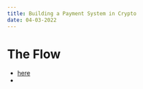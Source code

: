 ```yaml
---
title: Building a Payment System in Crypto
date: 04-03-2022
---
```


# The Flow
- [here](../ConvNets.md)
- 